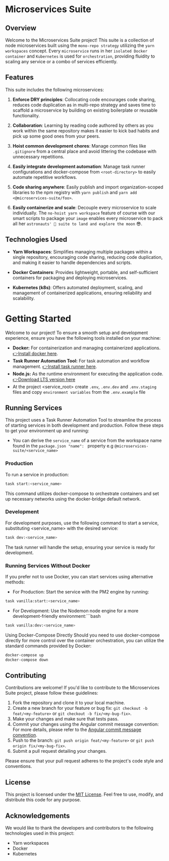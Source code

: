 # Microservices Suite

## Overview

Welcome to the Microservices Suite project! This suite is a collection of node microservices built using the `mono-repo strategy` utilizing the `yarn workspaces` concept. Every `microservice` runs in her `isolated Docker container` and `Kubernetes` is used for `orchestration`, providing fluidity to scaling any service or a combo of services efficiently.

## Features

This suite includes the following microservices:

1. **Enforce DRY principles**: Collocating code encourages code sharing, reduces code duplication as in multi-repo strategy and saves time to scaffold a microservice by building on existing boilerplate or reusable functionality.

2. **Collaboration**: Learning by reading code authored by others as you work within the same repository makes it easier to kick bad habits and pick up some good ones from your peers.

3. **Hoist common development chores**: Manage common files like `.gitignore` from a central place <root-directory> and avoid littering the codebase with unnecessary repetitions. 

4. **Easily integrate development automation**: Manage task runner configurations and docker-compose from `<root-directory>` to easily automate repetitive workflows.

5. **Code sharing anywhere**: Easily publish and import organization-scoped libraries to the npm registry with `yarn publish` and `yarn add <@microservices-suite/foo>`.

6. **Easily containerize and scale**: Decouple every microservice to scale individually. The `no-hoist yarn workspace` feature of course with our smart scripts to package your `image` enables every microservice to pack all her `astronauts' 🚀 suite to land and explore the moon` 😎.

## Technologies Used
  
- **Yarn Workspaces**: Simplifies managing multiple packages within a single repository, encouraging code sharing, reducing code duplication, and making it easier to handle dependencies and scripts.

- **Docker Containers**: Provides lightweight, portable, and self-sufficient containers for packaging and deploying microservices.
  
- **Kubernetes (k8s)**: Offers automated deployment, scaling, and management of containerized applications, ensuring reliability and scalability.


# Getting Started

Welcome to our project! To ensure a smooth setup and development experience, ensure you have the following tools installed on your machine:

- **Docker:** For containerization and managing containerized applications.  [👉Install docker here](https://docs.docker.com/engine/install/).
- **Task Runner Automation Tool:** For task automation and workflow management.  [👉Install task runner here](https://taskfile.dev/installation/).
- **Node.js:** As the runtime environment for executing the application code.  [👉Download LTS version here](https://nodejs.org/en/download)
- At the project <service_root> create `.env`, `.env.dev` and `.env.staging` files and copy `environment variables` from the `.env.example` file

## Running Services

This project uses a Task Runner Automation Tool to streamline the process of starting services in both development and production. Follow these steps to get your environment up and running:
- You can derive the `service_name` of a service from the workspace name found in the `package.json "name": ` property e.g `@microservices-suite/<service_name>`
 
### Production

To run a service in production:

```bash
task start:<service_name>
```

This command utilizes docker-compose to orchestrate containers and set up necessary networks using the docker-bridge default network.

### Development
For development purposes, use the following command to start a service, substituting <service_name> with the desired service:

```bash
task dev:<service_name>
```

The task runner will handle the setup, ensuring your service is ready for development.

### Running Services Without Docker
If you prefer not to use Docker, you can start services using alternative methods:

- For Production: Start the service with the PM2 engine by running:
```bash
task vanilla:start:<service_name>
```
- For Development: Use the Nodemon node engine for a more development-friendly environment:```bash

```bash
task vanilla:dev:<service_name>
```

Using Docker-Compose Directly
Should you need to use docker-compose directly for more control over the container orchestration, you can utilize the standard commands provided by Docker:

```bash
docker-compose up
docker-compose down
```

## Contributing

Contributions are welcome! If you'd like to contribute to the Microservices Suite project, please follow these guidelines:

1. Fork the repository and clone it to your local machine.
2. Create a new branch for your feature or bug fix: `git checkout -b feat/<my-feature>` or `git checkout -b fix/<my-bug-fix>`.
3. Make your changes and make sure that tests pass.
4. Commit your changes using the Angular commit message convention:
For more details, please refer to the [Angular commit message convention](https://github.com/angular/angular/blob/master/CONTRIBUTING.md#commit).
5. Push to the branch: `git push origin feat/<my-feature>` or `git push origin fix/<my-bug-fix>`.
6. Submit a pull request detailing your changes.

Please ensure that your pull request adheres to the project's code style and conventions.

## License

This project is licensed under the [MIT License](LICENSE). Feel free to use, modify, and distribute this code for any purpose.

## Acknowledgements

We would like to thank the developers and contributors to the following technologies used in this project:

- Yarn workspaces
- Docker
- Kubernetes
